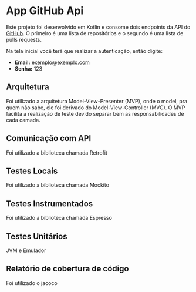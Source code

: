 # App GitHub Api 

Este projeto foi desenvolvido em Kotlin e consome dois endpoints da API do [GitHub](https://github.com). 
O primeiro é uma lista de repositórios e o segundo é uma lista de pulls requests.

Na tela inicial você terá que realizar a autenticação, então digite:

- __Email:__ exemplo@exemplo.com
- __Senha:__ 123

## Arquitetura 

Foi utilizado a arquitetura Model-View-Presenter (MVP), onde o model, pra quem não sabe, ele foi derivado do
Model-View-Controller (MVC). O MVP facilita a realização de teste devido separar bem as responsabilidades 
de cada camada.

## Comunicação com API

Foi utilizado a biblioteca chamada Retrofit

## Testes Locais

Foi utilizado a biblioteca chamada Mockito

## Testes Instrumentados

Foi utilizado a biblioteca chamada Espresso

## Testes Unitários

JVM e Emulador

## Relatório de cobertura de código

Foi utilizado o jacoco


